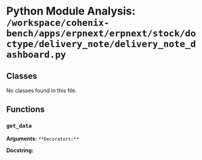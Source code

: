 # Python Module Analysis: `/workspace/cohenix-bench/apps/erpnext/erpnext/stock/doctype/delivery_note/delivery_note_dashboard.py`

## Classes

No classes found in this file.


## Functions

### `get_data`
**Arguments:** ``
**Decorators:** ``

**Docstring:**
```

```

